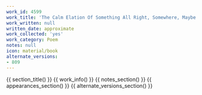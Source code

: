 ```yaml
---
work_id: 4599
work_title: 'The Calm Elation Of Something All Right, Somewhere, Maybe Here '
work_written: null
written_date: approximate
work_collected: 'yes'
work_category: Poem
notes: null
icon: material/book
alternate_versions:
- 809
---
```


{{ section_title() }}
{{ work_info() }}
{{ notes_section() }}
{{ appearances_section() }}
{{ alternate_versions_section() }}